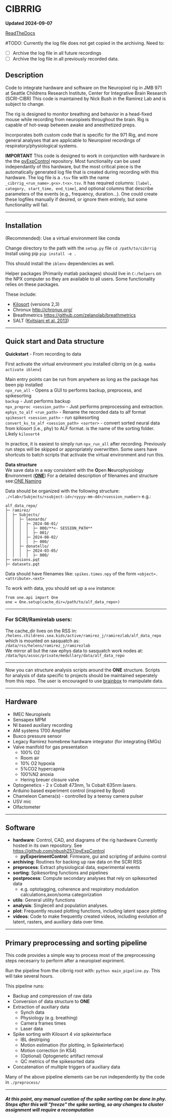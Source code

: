 # CIBRRIG
**Updated 2024-09-07**

[ReadTheDocs](https://cibrrig.readthedocs.io/)

#TODO: Currently the log file does not get copied in the archiving. Need to:

- [ ] Archive the log file in all future recordings
- [ ] Archive the log file in all previously recorded data.

## Description
Code to integrate hardware and software on the Neuropixel rig in JMB 971 at Seattle Childrens Research Institute, Center for Integrative Brain Research (SCRI-CIBR)
This code is maintained by Nick Bush in the Ramirez Lab and is subject to change.

The rig is designed to monitor breathing and behavior in a head-fixed mouse while recording from neuropixels throughout the brain. Rig is capable of hot-swap between awake and anesthetized preps.

Incorporates both custom code that is specific for the 971 Rig, and more general analyses that are applicable to Neuropixel recordings of respiratory/physiological systems.


**IMPORTANT** 
This code is designed to work in conjunction with hardware in the the [pyExpControl](https://github.com/nbush257/pyExpControl) repository. Most functionality can be used independantly of this hardware, but the most critical piece is the automatically generated log file that is created during recording with this hardware.
The log file is a `.tsv` file with the name `_cibrrig_<run_name>.g<x>.t<x>.tsv`. It has required columns:
`[label, category, start_time, end_time]`, and optional columns that describe parameters of the events (e.g., frequency, duration...). One could create these logfiles manually if desired, or ignore them entirely, but some functionality will fail.

---
## Installation
(Recommended): Use a virtual environment like conda

Change directory to the path with the `setup.py` file
`cd /path/to/cibrrig`
Install using pip
`pip install -e .`

This should install the `iblenv` dependencies as well. 

Helper packages (Primarily matlab packages) should live in `C:/helpers` on the NPX computer so they are available to all users. Some functionality relies on these packages.

These include:
 - [Kilosort](https://github.com/MouseLand/Kilosort) (versions 2,3)
 - Chronux http://chronux.org/
 - Breathmetrics https://github.com/zelanolab/breathmetrics
 - SALT ([Kvitsiani et al. 2013](https://www.nature.com/articles/nature12176))

--- 
## Quick start and Data structure 

**Quickstart** - From recording to data

First activate the virtual environment you installed cibrrig on (e.g. `mamba activate iblenv`)

Main entry points can be run from anywhere as long as the package has been pip installed\
`npx_run_all` -  Opens a GUI to performs backup, preprocess, and spikesorting\
`backup` - Just performs backup\
`npx_preproc <session_path>` - Just performs preprocessing and extraction.\
`ephys_to_alf <run_path>` - Rename the recorded data to alf format\
`spikesort <session_path>` - run spikesorting\
`convert_ks_to_alf <session_path> <sorter>` - convert sorted neural data from kilosort (i.e., phy) to ALF format. <sorter> is the name of the sorting folder. Likely `kilosort4`

In practice, it is easiest to simply run `npx_run_all` after recording. Previously run steps will be skipped or appropriately overwritten. Some users have shortcuts to batch scripts that activate the virtual environment and run this.

**Data structure**\
We save data in a way consistent with the **O**pen **N**europhysiology **E**nvironment ([**ONE**](https://github.com/int-brain-lab/ONE))
For a detailed description of filenames and structure see:[ONE Naming](https://github.com/int-brain-lab/ONE/blob/main/docs/Open_Neurophysiology_Environment_Filename_Convention.pdf) 


Data should be organized with the following structure:
`./<lab>/Subjects/<subject-id>/<yyyy-mm-dd>/<session_number>`
e.g.:
```
alf_data_repo/
├─ ramirez/
│  ├─ Subjects/
│  │  ├─ leonardo/
│  │  │  ├─ 2024-08-01/
│  │  │  │  ├─ 000/**<- SESSION_PATH**
│  │  │  │  ├─ 001/
│  │  │  ├─ 2024-08-02/
│  │  │  │  ├─ 000/
│  │  ├─ donatello/
│  │  │  ├─ 2024-03-05/
│  │  │  │  ├─ 000/
├─ sessions.pqt
├─ datasets.pqt

```

Data should have filenames like: `spikes.times.npy` of the form `<object>.<attribute>.<ext>`

To work with data, you should set up a `one` instance:

```
from one.api import One
one = One.setup(cache_dir=/path/to/alf_data_repo>)
```

---
### For SCRI/Ramirelab users:
The cache_dir lives on the RSS in:
`/helens.childrens.sea.kids/active/ramirez_j/ramirezlab/alf_data_repo`\
which is mounted on sasquatch as:\
`/data/rss/helens/ramirez_j/ramirezlab`\
We mirror all but the raw ephys data to sasquatch work nodes at:
`/data/hps/assoc/private/medullary/data/alf_data_repo`

---

 Now you can structure analysis scripts around the **ONE** structure. Scripts for analysis of data specific to projects should be maintained seperately from this repo. The user is encouraged to use [brainbox](https://github.com/int-brain-lab/ibllib) to manipulate data. 


---
## Hardware

- IMEC Neuropixels
- Sensapex MPM 
- NI based auxiliary recording
- AM systems 1700 Amplifier
- Buxco pressure sensor
- Legacy Ramirez homebrew hardware integrator (for integrating EMGs)
- Valve manifold for gas presentation
    - 100% O2
    - Room air
    - 10% O2 hypoxia  
    - 5%CO2 hypercapnia
    - 100%N2 anoxia
    - Hering breuer closure valve
- Optogenetics - 2 x Cobalt 473nm, 1x Cobalt 635nm lasers. 
- Arduino based experiment control (inspired by Bpod)
- Chameleon Camera(s) - controlled by a teensy camera pulser
- USV mic
- Olfactometer

---
## Software
- **hardware**: Control, CAD, and diagrams of the rig hardware Currently hosted in its own repository. See https://github.com/nbush257/pyExpControl
    - **pyExperimentControl**: Firmware, gui and scripting of arduino control
- **archiving**: Routines for backing up raw data on the SCRI RSS
- **preprocess**: Extract physiological data, experimental events  
- **sorting**: Spikesorting functions and pipelines
- **postprocess**: Compute secondary analyses that rely on spikesorted data 
    -  e.g. optotagging, coherence and respiratory modulation calculations,axon/soma categorization
- **utils**: General utility functions 
- **analysis**: Singlecell and population analyses.
- **plot**: Frequently reused plotting functions, including latent space plotting
- **videos**: Code to make frequently created videos, including evolution of latent, rasters, and auxiliary data over time.
---
## Primary preprocessing and sorting pipeline
This code provides a simple way to process most of the preprocessing steps necesarry to perform after a neuropixel expriment.

Run the pipeline from the cibrrig root with: `python main_pipeline.py`. This will take several hours.

This pipeline runs:
- Backup and compression of raw data
- Conversion of data structure to **ONE** 
- Extraction of auxiliary data
    - Synch data
    - Physiology (e.g. breathing)
    - Camera frames times
    - Laser data
- Spike sorting with Kilosort 4 *via* spikeinterface
    - IBL destriping
    - Motion estimation (for plotting, in Spikeinterface)
    - Motion correction (in KS4)
    - (Optional) Optogenetic artifact removal
    - QC metrics of the spikesorted data
- Concatenation of multiple triggers of auxiliary data

Many of the above pipeline elements can be run independently by the code in `./preprocess/`

---

##### At this point, any manual curation of the spike sorting can be done in phy. Steps after this will "freeze" the spike sorting, so any changes to cluster assignment will require a recomputation
